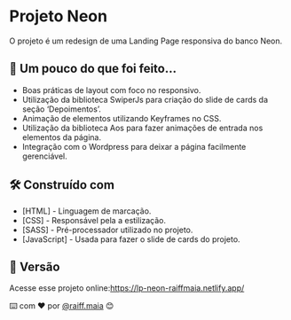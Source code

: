 # Projeto Neon

O projeto é um redesign de uma Landing Page responsiva do banco Neon.

## 🚀 Um pouco do que foi feito...

- Boas práticas de layout com foco no responsivo.
- Utilização da biblioteca SwiperJs para criação do slide de cards da seção ‘Depoimentos’.
- Animação de elementos utilizando Keyframes no CSS.
- Utilização da biblioteca Aos para fazer animações de entrada nos elementos da página.
- Integração com o Wordpress para deixar a página facilmente gerenciável.

## 🛠️ Construído com

- [HTML] - Linguagem de marcação.
- [CSS] - Responsável pela a estilização.
- [SASS] - Pré-processador utilizado no projeto.
- [JavaScript] - Usada para fazer o slide de cards do projeto.

## 📌 Versão

Acesse esse projeto online:https://lp-neon-raiffmaia.netlify.app/

⌨️ com ❤️ por [@raiff.maia](https://gist.github.com/rmaiafrontend) 😊
